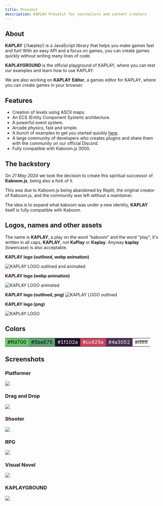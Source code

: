 ```yaml
---
title: Presskit
description: KAPLAY Presskit for journalists and content creators
---
```


## About

**KAPLAY** (/ˈkæpleɪ/) is a JavaScript library that helps you make games fast and fun! With an
easy API and a focus on games, you can create games quickly without writing many lines of code.

**KAPLAYGROUND** is the official playground of KAPLAY, where you can test our examples and learn how to use KAPLAY.

We are also working on **KAPLAY** **Editor**, a games editor for KAPLAY, where you can create games in your browser.

## Features

- Creation of levels using ASCII maps.
- An ECS (Entity Component System) architecture.
- A powerful event system.
- Arcade physics, fast and simple.
- A bunch of examples to get you started quickly [here](https://play.kaplayjs.com).
- A large community of developers who creates plugins and share them with the community on our official Discord.
- Fully compatible with Kaboom.js 3000.

## The backstory

On _21 May 2024_ we took the decision to create this spiritual successor of
**Kaboom.js**, being also a fork of it.

This was due to Kaboom.js being abandoned by Replit, the original creator of
Kaboom.js, and the community was left without a maintainer.

The idea is to expand what kaboom was under a new identity, **KAPLAY** itself is
fully compatible with Kaboom.

## Logos, names and other assets

The name is **KAPLAY**, a play on the word "kaboom" and the word "play", it's
written in all caps, **KAPLAY**, not **KaPlay** or **Kaplay**. Anyway **kaplay** (lowercase) is also acceptable.

**KAPLAY logo (outlined, webp animation)**

![KAPLAY LOGO outlined and animated](../assets/kaplay-o.webp)

**KAPLAY logo (webp animation)**

![KAPLAY LOGO animated](../assets/kaplay.webp)

**KAPLAY logo (outlined, png)**
![KAPLAY LOGO outlined](../assets/kaplay-o.png)

**KAPLAY logo (png)**

![KAPLAY LOGO](../assets/kaplay.png)

## Colors

<table>
  <tr>
    <td style="background-color: #6bc96c; color: #000000;">#ffd700</td>
    <td style="background-color: #5ba675; color: #000000;">#5ba675</td>
    <td style="background-color: #1f102a; color: #ffffff;">#1f102a</td>
    <td style="background-color: #cc425e; color: #ffffff;">#cc425e</td>
    <td style="background-color: #4a3052; color: #ffffff;">#4a3052</td>
    <td style="background-color: #ffffff; color: #000000;">#ffffff</td>
</tr>
</table>

## Screenshots

### Platformer

![](../assets/2024-06-10-15-51-54.png)

### Drag and Drop

![](../assets/2024-06-10-15-48-20.png)

### Shooter

![](../assets/2024-06-10-15-53-05.png)

### RPG

![](../assets/2024-06-10-15-53-26.png)

### Visual Novel

![](../assets/2024-06-10-15-55-16.png)

### KAPLAYGROUND

![](../assets/2024-06-10-15-56-25.png)
